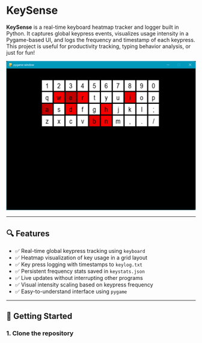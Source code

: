 # KeySense

**KeySense** is a real-time keyboard heatmap tracker and logger built in Python. It captures global keypress events, visualizes usage intensity in a Pygame-based UI, and logs the frequency and timestamp of each keypress. This project is useful for productivity tracking, typing behavior analysis, or just for fun!

![KeySense Screenshot](screenshot.png) <!-- (Optional if you add an image) -->

---

## 🔍 Features

- ✅ Real-time global keypress tracking using `keyboard`
- ✅ Heatmap visualization of key usage in a grid layout
- ✅ Key press logging with timestamps to `keylog.txt`
- ✅ Persistent frequency stats saved in `keystats.json`
- ✅ Live updates without interrupting other programs
- ✅ Visual intensity scaling based on keypress frequency
- ✅ Easy-to-understand interface using `pygame`

---

## 🚀 Getting Started

### 1. Clone the repository